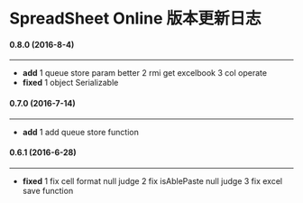 # SpreadSheet Online 版本更新日志
#### 0.8.0 (2016-8-4) ####
------------
- **add** 
1 queue store param better
2 rmi get excelbook
3 col operate
- **fixed** 
1 object Serializable 

#### 0.7.0 (2016-7-14) ####
------------
- **add** 
1 add queue store function

#### 0.6.1 (2016-6-28) ####
------------
- **fixed** 
1 fix cell format null judge
2 fix isAblePaste null judge
3 fix excel save function 
